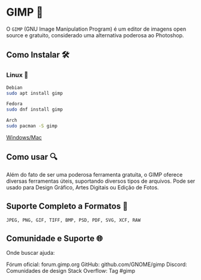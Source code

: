 # GIMP 🎨

O ```GIMP``` (GNU Image Manipulation Program) é um editor de imagens open source e gratuito, considerado uma alternativa poderosa ao Photoshop.

## Como Instalar 🛠
### Linux 🐧 
```bash
Debian
sudo apt install gimp
```
```bash
Fedora
sudo dnf install gimp
```
```bash
Arch
sudo pacman -S gimp
```
<a href="https://www.gimp.org/downloads/">Windows/Mac</a>

## Como usar 🔍

Além do fato de ser uma poderosa ferramenta gratuita, o GIMP oferece diversas ferramentas úteis, suportando diversos tipos de arquivos. Pode ser usado para Design Gráfico, Artes Digitais ou Edição de Fotos.

## Suporte Completo a Formatos 📁 
```JPEG, PNG, GIF, TIFF, BMP, PSD, PDF, SVG, XCF, RAW ```

## Comunidade e Suporte 🌐 

Onde buscar ajuda:

Fórum oficial: forum.gimp.org
GitHub: github.com/GNOME/gimp
Discord: Comunidades de design
Stack Overflow: Tag #gimp